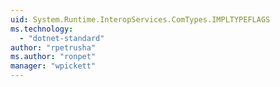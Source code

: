 ```yaml
---
uid: System.Runtime.InteropServices.ComTypes.IMPLTYPEFLAGS
ms.technology: 
  - "dotnet-standard"
author: "rpetrusha"
ms.author: "ronpet"
manager: "wpickett"
---
```

